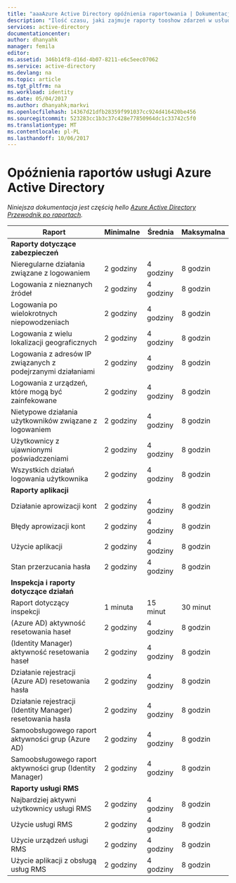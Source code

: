 ```yaml
---
title: "aaaAzure Active Directory opóźnienia raportowania | Dokumentacja firmy Microsoft"
description: "Ilość czasu, jaki zajmuje raporty tooshow zdarzeń w usłudze Azure Active Directory"
services: active-directory
documentationcenter: 
author: dhanyahk
manager: femila
editor: 
ms.assetid: 346b14f8-d16d-4b07-8211-e6c5eec07062
ms.service: active-directory
ms.devlang: na
ms.topic: article
ms.tgt_pltfrm: na
ms.workload: identity
ms.date: 05/04/2017
ms.author: dhanyahk;markvi
ms.openlocfilehash: 14367d21dfb28359f991037cc924d416420be456
ms.sourcegitcommit: 523283cc1b3c37c428e77850964dc1c33742c5f0
ms.translationtype: MT
ms.contentlocale: pl-PL
ms.lasthandoff: 10/06/2017
---
```

# <a name="azure-active-directory-report-latencies"></a>Opóźnienia raportów usługi Azure Active Directory
*Niniejsza dokumentacja jest częścią hello [Azure Active Directory Przewodnik po raportach](active-directory-reporting-guide.md).*

| Raport | Minimalne | Średnia | Maksymalna |
| --- | --- | --- | --- |
| **Raporty dotyczące zabezpieczeń** | | | |
| Nieregularne działania związane z logowaniem |2 godziny |4 godziny |8 godzin |
| Logowania z nieznanych źródeł |2 godziny |4 godziny |8 godzin |
| Logowania po wielokrotnych niepowodzeniach |2 godziny |4 godziny |8 godzin |
| Logowania z wielu lokalizacji geograficznych |2 godziny |4 godziny |8 godzin |
| Logowania z adresów IP związanych z podejrzanymi działaniami |2 godziny |4 godziny |8 godzin |
| Logowania z urządzeń, które mogą być zainfekowane |2 godziny |4 godziny |8 godzin |
| Nietypowe działania użytkowników związane z logowaniem |2 godziny |4 godziny |8 godzin |
| Użytkownicy z ujawnionymi poświadczeniami |2 godziny |4 godziny |8 godzin |
| Wszystkich działań logowania użytkownika |2 godziny |4 godziny |8 godzin |
| **Raporty aplikacji** | | | |
| Działanie aprowizacji kont |2 godziny |4 godziny |8 godzin |
| Błędy aprowizacji kont |2 godziny |4 godziny |8 godzin |
| Użycie aplikacji |2 godziny |4 godziny |8 godzin |
| Stan przerzucania hasła |2 godziny |4 godziny |8 godzin |
| **Inspekcja i raporty dotyczące działań** | | | |
| Raport dotyczący inspekcji |1 minuta |15 minut |30 minut |
| (Azure AD) aktywność resetowania haseł |2 godziny |4 godziny |8 godzin |
| (Identity Manager) aktywność resetowania haseł |2 godziny |4 godziny |8 godzin |
| Działanie rejestracji (Azure AD) resetowania hasła |2 godziny |4 godziny |8 godzin |
| Działanie rejestracji (Identity Manager) resetowania hasła |2 godziny |4 godziny |8 godzin |
| Samoobsługowego raport aktywności grup (Azure AD) |2 godziny |4 godziny |8 godzin |
| Samoobsługowego raport aktywności grup (Identity Manager) |2 godziny |4 godziny |8 godzin |
| **Raporty usługi RMS** | | | |
| Najbardziej aktywni użytkownicy usługi RMS |2 godziny |4 godziny |8 godzin |
| Użycie usługi RMS |2 godziny |4 godziny |8 godzin |
| Użycie urządzeń usługi RMS |2 godziny |4 godziny |8 godzin |
| Użycie aplikacji z obsługą usług RMS |2 godziny |4 godziny |8 godzin |

